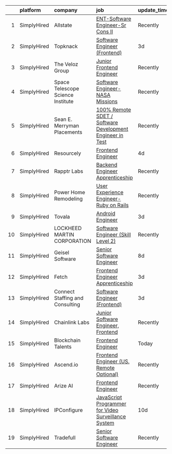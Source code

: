 

|    | platform    | company                           | job                                                                                                                                                                    | update_time   | location                 |
|---:|:------------|:----------------------------------|:-----------------------------------------------------------------------------------------------------------------------------------------------------------------------|:--------------|:-------------------------|
|  1 | SimplyHired | Allstate                          | [ENT-Software Engineer-Sr Cons II](https://www.simplyhired.com/job/1AkeYCmoIh7-Cs6b6ZHLUpqlgNdQ4Fv4o6_WsMuf2poVeIVts5UjAA?q=frontend+engineer)                         | Recently      | Remote                   |
|  2 | SimplyHired | Topknack                          | [Software Engineer (Frontend)](https://www.simplyhired.com/job/cCecoRVDoE2XLOUlY9a2QrjpOwZcNs6b3DKDzhpC1utXDbZ7r1rfuA?q=frontend+engineer)                             | 3d            | Remote                   |
|  3 | SimplyHired | The Veloz Group                   | [Junior Frontend Engineer](https://www.simplyhired.com/job/1lmRPeJQcIuYQW-Sqf8-1rUzud-_LA4n-p--hYKkb_pBEvImygS1aQ?q=frontend+engineer)                                 | Recently      | Remote                   |
|  4 | SimplyHired | Space Telescope Science Institute | [Software Engineer- NASA Missions](https://www.simplyhired.com/job/gVEZMNahuLEq4F7ijz9gQRhYSwlF6IgFBW_Iqs60PdlZb33QbM7U1A?q=frontend+engineer)                         | Recently      | Baltimore, MD            |
|  5 | SimplyHired | Sean E. Merryman Placements       | [100% Remote SDET / Software Development Engineer in Test](https://www.simplyhired.com/job/1d5FK2hILYqkHy7Kt2gGmseYS1ybI6rHKVyUtBGwK6hwyRlq6WfwEQ?q=frontend+engineer) | Recently      | Remote                   |
|  6 | SimplyHired | Resourcely                        | [Frontend Engineer](https://www.simplyhired.com/job/Uc6UccvGcMDW13FHGBy8fdZOE9XDSsqW0OqQmVeKRZ16eC9HoEBbTA?q=frontend+engineer)                                        | 4d            | Remote                   |
|  7 | SimplyHired | Rapptr Labs                       | [Backend Engineer Apprenticeship](https://www.simplyhired.com/job/lEwEwcFW4HlOa7-DiALuCv8HvpGO4tCWaTA3aQe0KdCTamgjntJKwQ?q=frontend+engineer)                          | Recently      | Remote                   |
|  8 | SimplyHired | Power Home Remodeling             | [User Experience Engineer- Ruby on Rails](https://www.simplyhired.com/job/x_5SjXE0FLda9bLlKjyIHQIlGHCZsMZHSyQoLyf7T6S3YM3cjlpbLw?q=frontend+engineer)                  | Recently      | Doylestown, PA           |
|  9 | SimplyHired | Tovala                            | [Android Engineer](https://www.simplyhired.com/job/CEfMJdp_ZFr6xkzQLTFCvZwkWOtVp-5K4CSSrNpYJFWpzEVp6lai2Q?q=frontend+engineer)                                         | 3d            | Remote                   |
| 10 | SimplyHired | LOCKHEED MARTIN CORPORATION       | [Software Engineer (Skill Level 2)](https://www.simplyhired.com/job/1ODAI0qyHEdD4HBf_PwS7uhbkwpXe1OhRZ5Rs0xIqAv3aEUfDFU9_A?q=frontend+engineer)                        | Recently      | Annapolis Junction, MD   |
| 11 | SimplyHired | Geisel Software                   | [Senior Software Engineer](https://www.simplyhired.com/job/gk71XuBNrFlxGOm5b1EGgDiAmRQTH4EXTMcfzXn81diRF6C2giYnSA?q=frontend+engineer)                                 | 8d            | Worcester, MA            |
| 12 | SimplyHired | Fetch                             | [Frontend Engineer Apprenticeship](https://www.simplyhired.com/job/BR7Fu8R2UPHTwpuEviUUSA_HHg32Zuy0q6wxZPStzEXMOs1Km75QDA?q=frontend+engineer)                         | 3d            | Chicago, IL +2 locations |
| 13 | SimplyHired | Connect Staffing and Consulting   | [Software Engineer (Frontend)](https://www.simplyhired.com/job/_WIvRTpynWW7_gFZoeh6uD3ZwizJf4ORuR0JvD9-90kv4t7vNqsJ9g?q=frontend+engineer)                             | 3d            | Remote                   |
| 14 | SimplyHired | Chainlink Labs                    | [Junior Software Engineer, Frontend](https://www.simplyhired.com/job/G683kigEro9pag4YyEU-xK18Q0ImD8BlqCIZNLtZIyJrHvMgKgxMGQ?q=frontend+engineer)                       | Recently      | Remote                   |
| 15 | SimplyHired | Blockchain Talents                | [Frontend Engineer](https://www.simplyhired.com/job/nSVsHCvWsm3_pt5kzR-egLVZEH-yooTu1krRa-KA8yU3BGVLiAF1Lw?q=frontend+engineer)                                        | Today         | Remote                   |
| 16 | SimplyHired | Ascend.io                         | [Frontend Engineer (US. Remote Optional)](https://www.simplyhired.com/job/JYu8OICUJq9W5nWh2vqrOvTqNdRaMtm9p9hdDcciu_OCUKAB4V5XGg?q=frontend+engineer)                  | Recently      | Remote                   |
| 17 | SimplyHired | Arize AI                          | [Frontend Engineer](https://www.simplyhired.com/job/xQaaVC5vOtRS4JzrdHWflzM8ynmcpN-5LqOA84ur9JKgs3BKShIeyw?q=frontend+engineer)                                        | Recently      | Berkeley, CA             |
| 18 | SimplyHired | IPConfigure                       | [JavaScript Programmer for Video Surveillance System](https://www.simplyhired.com/job/a1IKoqqljj5Aa9IKjtLPxoyN60Vq2zok5lAzarFajHaX3MxQ70PUUQ?q=frontend+engineer)      | 10d           | Norfolk, VA              |
| 19 | SimplyHired | Tradefull                         | [Senior Software Engineer](https://www.simplyhired.com/job/15hxjoz77E0q1QpeBf4YshzZrzwKPuONv7ZlpsGNs4yUCZzCf8VBgg?q=frontend+engineer)                                 | Recently      | North Canton, OH         |